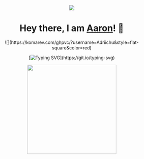 <div align="center"> 
<img src="https://cdn.discordapp.com/attachments/818520814626144317/936939875901522010/Screenshot_2021-03-21-02-30-05-1-modified_1.png">
</div>

<div align="center">
<h1>Hey there, I am <a href="https://www.youtube.com/watch?v=dQw4w9WgXcQ" target="_blank">Aaron</a>! 👋</h1>
    ![](https://komarev.com/ghpvc/?username=Adriichu&style=flat-square&color=red)
</div>
    
<div align="center">
    
[![Typing SVG](https://readme-typing-svg.herokuapp.com?color=%23F76D45&size=30&duration=4500&center=true&multiline=true&height=90&lines=A+Tech+Enthusiast+;and+a+Developer.)](https://git.io/typing-svg)
    
</div>

<div align="center"> 
    <img src="https://lanyard-profile-readme.vercel.app/api/287218738242125826" height="280">
</div>

<br>
<br>
<br>

